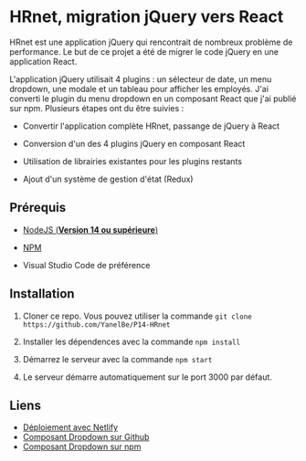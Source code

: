 # HRnet, migration jQuery vers React

HRnet est une application jQuery qui rencontrait de nombreux problème de performance. Le but de ce projet a été de migrer le code jQuery en une application React.

L'application jQuery utilisait 4 plugins : un sélecteur de date, un menu dropdown, une modale et un tableau pour afficher les employés.
J'ai converti le plugin du menu dropdown en un composant React que j'ai publié sur npm. 
Plusieurs étapes ont du être suivies :

- Convertir l'application complète HRnet, passange de jQuery à React

- Conversion d'un des 4 plugins jQuery en composant React

- Utilisation de librairies existantes pour les plugins restants

- Ajout d'un système de gestion d'état (Redux)


## Prérequis

- [NodeJS (**Version 14 ou supérieure**)](https://nodejs.org/en/)

- [NPM](https://www.npmjs.com/)

- Visual Studio Code de préférence


## Installation

1. Cloner ce repo. Vous pouvez utiliser la commande `git clone https://github.com/YanelBe/P14-HRnet`

2. Installer les dépendences avec la commande `npm install`

3. Démarrez le serveur avec la commande `npm start`

4. Le serveur démarre automatiquement sur le port 3000 par défaut.


## Liens

- [Déploiement avec Netlify](https://hrnet-yanbe.netlify.app/) 
- [Composant Dropdown sur Github](https://github.com/YanelBe/P14-HRnet-Dropdown)
- [Composant Dropdown sur npm](https://www.npmjs.com/package/@yanbe/hrnet-dropdown) 